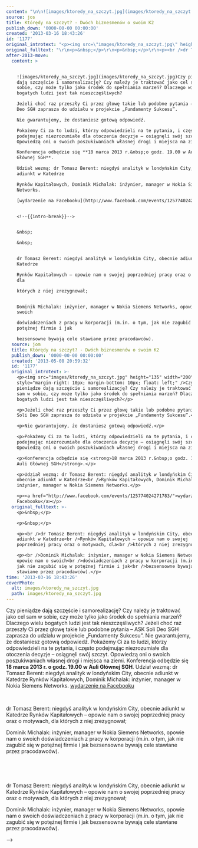 ```yaml
---
content: "\n\n![images/ktoredy_na_szczyt.jpg](images/ktoredy_na_szczyt.jpg)Czy pieniądze dają szczęście i samorealizację? Czy należy je traktować jako cel sam w sobie, czy może tylko jako środek do spełniania marzeń? Dlaczego wielu bogatych ludzi jest tak nieszczęśliwych?\nJeżeli choć raz przeszły Ci przez głowę takie lub podobne pytania – ASK Soli Deo SGH zaprasza do udziału w projekcie „Fundamenty Sukcesu”.\nNie gwarantujemy, że dostaniesz gotową odpowiedź.\nPokażemy Ci za to ludzi, którzy odpowiedzieli na te pytania, i często podejmując niezrozumiałe dla otoczenia decyzje – osiągnęli swój szczyt. Opowiedzą oni o swoich poszukiwaniach własnej drogi i miejsca na ziemi.\nKonferencja odbędzie się **18 marca 2013 r.&nbsp;o godz. 19.00 w Auli Głównej SGH**.\nUdział wezmą: dr Tomasz Berent: niegdyś analityk w londyńskim City, obecnie adiunkt w Katedrze\nRynków Kapitałowych, Dominik Michalak: inżynier, manager w Nokia Siemens Networks.\n[wydarzenie na Facebooku](http://www.facebook.com/events/125774024271783/)\n\n<!--{{intro-break}}-->\n\n&nbsp;\n&nbsp;\n\ndr Tomasz Berent: niegdyś analityk w londyńskim City, obecnie adiunkt w Katedrze\nRynków Kapitałowych – opowie nam o swojej poprzedniej pracy oraz o motywach, dla\nktórych z niej zrezygnował;\n\nDominik Michalak: inżynier, manager w Nokia Siemens Networks, opowie nam o swoich\ndoświadczeniach z pracy w korporacji (m.in. o tym, jak nie zagubić się w potężnej firmie i jak\nbezsensowne bywają cele stawiane przez pracodawców).\n\n\n<!--CONTENT FROM OLD SERVER (jos before 2013): \n\n![images/ktoredy_na_szczyt.jpg](images/ktoredy_na_szczyt.jpg)Czy pieniądze dają szczęście i samorealizację? Czy należy je traktować jako cel sam w sobie, czy może tylko jako środek do spełniania marzeń? Dlaczego wielu bogatych ludzi jest tak nieszczęśliwych?\n\r\n\nJeżeli choć raz przeszły Ci przez głowę takie lub podobne pytania – ASK Soli Deo SGH zaprasza do udziału w projekcie „Fundamenty Sukcesu”.\n\r\n\nNie gwarantujemy, że dostaniesz gotową odpowiedź.\n\r\n\nPokażemy Ci za to ludzi, którzy odpowiedzieli na te pytania, i często podejmując niezrozumiałe dla otoczenia decyzje – osiągnęli swój szczyt. Opowiedzą oni o swoich poszukiwaniach własnej drogi i miejsca na ziemi.\n\r\n\nKonferencja odbędzie się **18 marca 2013 r.&nbsp;o godz. 19.00 w Auli Głównej SGH**.\n\r\n\nUdział wezmą: dr Tomasz Berent: niegdyś analityk w londyńskim City, obecnie adiunkt w Katedrze\nRynków Kapitałowych, Dominik Michalak: inżynier, manager w Nokia Siemens Networks.\n\r\n\n[wydarzenie na Facebooku](http://www.facebook.com/events/125774024271783/)\n\r\n\n<!--{{intro-break}}-->\n\r\n\n&nbsp;\n\r\n\n&nbsp;\n\r\ndr Tomasz Berent: niegdyś analityk w londyńskim City, obecnie adiunkt w Katedrze\nRynków Kapitałowych – opowie nam o swojej poprzedniej pracy oraz o motywach, dla\nktórych z niej zrezygnował;\n\r\nDominik Michalak: inżynier, manager w Nokia Siemens Networks, opowie nam o swoich\ndoświadczeniach z pracy w korporacji (m.in. o tym, jak nie zagubić się w potężnej firmie i jak\nbezsensowne bywają cele stawiane przez pracodawców).\n\n-->"
source: jos
title: Którędy na szczyt? - Dwóch biznesmenów o swoim K2
publish_down: '0000-00-00 00:00:00'
created: '2013-03-16 18:43:26'
id: '1177'
original_introtext: "<p><img src=\"images/ktoredy_na_szczyt.jpg\" height=\"135\" width=\"200\" style=\"margin-right: 10px; margin-bottom: 10px; float: left;\" />Czy pieniądze dają szczęście i samorealizację? Czy należy je traktować jako cel sam w sobie, czy może tylko jako środek do spełniania marzeń? Dlaczego wielu bogatych ludzi jest tak nieszczęśliwych?</p>\r\n<p>Jeżeli choć raz przeszły Ci przez głowę takie lub podobne pytania – ASK Soli Deo SGH zaprasza do udziału w projekcie „Fundamenty Sukcesu”.</p>\r\n<p>Nie gwarantujemy, że dostaniesz gotową odpowiedź.</p>\r\n<p>Pokażemy Ci za to ludzi, którzy odpowiedzieli na te pytania, i często podejmując niezrozumiałe dla otoczenia decyzje – osiągnęli swój szczyt. Opowiedzą oni o swoich poszukiwaniach własnej drogi i miejsca na ziemi.</p>\r\n<p>Konferencja odbędzie się <strong>18 marca 2013 r.&nbsp;o godz. 19.00 w Auli Głównej SGH</strong>.</p>\r\n<p>Udział wezmą: dr Tomasz Berent: niegdyś analityk w londyńskim City, obecnie adiunkt w Katedrze<br />Rynków Kapitałowych, Dominik Michalak: inżynier, manager w Nokia Siemens Networks.</p>\r\n<p><a href=\"http://www.facebook.com/events/125774024271783/\">wydarzenie na Facebooku</a></p>\r\n"
original_fulltext: "\r\n<p>&nbsp;</p>\r\n<p>&nbsp;</p>\r\n<p><br />dr Tomasz Berent: niegdyś analityk w londyńskim City, obecnie adiunkt w Katedrze<br />Rynków Kapitałowych – opowie nam o swojej poprzedniej pracy oraz o motywach, dla<br />których z niej zrezygnował;</p>\r\n<p><br />Dominik Michalak: inżynier, manager w Nokia Siemens Networks, opowie nam o swoich<br />doświadczeniach z pracy w korporacji (m.in. o tym, jak nie zagubić się w potężnej firmie i jak<br />bezsensowne bywają cele stawiane przez pracodawców).</p>"
after-2013-move:
  content: >


    ![images/ktoredy_na_szczyt.jpg](images/ktoredy_na_szczyt.jpg)Czy pieniądze
    dają szczęście i samorealizację? Czy należy je traktować jako cel sam w
    sobie, czy może tylko jako środek do spełniania marzeń? Dlaczego wielu
    bogatych ludzi jest tak nieszczęśliwych?

    Jeżeli choć raz przeszły Ci przez głowę takie lub podobne pytania – ASK Soli
    Deo SGH zaprasza do udziału w projekcie „Fundamenty Sukcesu”.

    Nie gwarantujemy, że dostaniesz gotową odpowiedź.

    Pokażemy Ci za to ludzi, którzy odpowiedzieli na te pytania, i często
    podejmując niezrozumiałe dla otoczenia decyzje – osiągnęli swój szczyt.
    Opowiedzą oni o swoich poszukiwaniach własnej drogi i miejsca na ziemi.

    Konferencja odbędzie się **18 marca 2013 r.&nbsp;o godz. 19.00 w Auli
    Głównej SGH**.

    Udział wezmą: dr Tomasz Berent: niegdyś analityk w londyńskim City, obecnie
    adiunkt w Katedrze

    Rynków Kapitałowych, Dominik Michalak: inżynier, manager w Nokia Siemens
    Networks.

    [wydarzenie na Facebooku](http://www.facebook.com/events/125774024271783/)


    <!--{{intro-break}}-->


    &nbsp;

    &nbsp;


    dr Tomasz Berent: niegdyś analityk w londyńskim City, obecnie adiunkt w
    Katedrze

    Rynków Kapitałowych – opowie nam o swojej poprzedniej pracy oraz o motywach,
    dla

    których z niej zrezygnował;


    Dominik Michalak: inżynier, manager w Nokia Siemens Networks, opowie nam o
    swoich

    doświadczeniach z pracy w korporacji (m.in. o tym, jak nie zagubić się w
    potężnej firmie i jak

    bezsensowne bywają cele stawiane przez pracodawców).
  source: jom
  title: Którędy na szczyt? - Dwóch biznesmenów o swoim K2
  publish_down: '0000-00-00 00:00:00'
  created: '2013-05-08 20:59:32'
  id: '1177'
  original_introtext: >-
    <p><img src="images/ktoredy_na_szczyt.jpg" height="135" width="200"
    style="margin-right: 10px; margin-bottom: 10px; float: left;" />Czy
    pieniądze dają szczęście i samorealizację? Czy należy je traktować jako cel
    sam w sobie, czy może tylko jako środek do spełniania marzeń? Dlaczego wielu
    bogatych ludzi jest tak nieszczęśliwych?</p>

    <p>Jeżeli choć raz przeszły Ci przez głowę takie lub podobne pytania – ASK
    Soli Deo SGH zaprasza do udziału w projekcie „Fundamenty Sukcesu”.</p>

    <p>Nie gwarantujemy, że dostaniesz gotową odpowiedź.</p>

    <p>Pokażemy Ci za to ludzi, którzy odpowiedzieli na te pytania, i często
    podejmując niezrozumiałe dla otoczenia decyzje – osiągnęli swój szczyt.
    Opowiedzą oni o swoich poszukiwaniach własnej drogi i miejsca na ziemi.</p>

    <p>Konferencja odbędzie się <strong>18 marca 2013 r.&nbsp;o godz. 19.00 w
    Auli Głównej SGH</strong>.</p>

    <p>Udział wezmą: dr Tomasz Berent: niegdyś analityk w londyńskim City,
    obecnie adiunkt w Katedrze<br />Rynków Kapitałowych, Dominik Michalak:
    inżynier, manager w Nokia Siemens Networks.</p>

    <p><a href="http://www.facebook.com/events/125774024271783/">wydarzenie na
    Facebooku</a></p>
  original_fulltext: >-
    <p>&nbsp;</p>

    <p>&nbsp;</p>

    <p><br />dr Tomasz Berent: niegdyś analityk w londyńskim City, obecnie
    adiunkt w Katedrze<br />Rynków Kapitałowych – opowie nam o swojej
    poprzedniej pracy oraz o motywach, dla<br />których z niej zrezygnował;</p>

    <p><br />Dominik Michalak: inżynier, manager w Nokia Siemens Networks,
    opowie nam o swoich<br />doświadczeniach z pracy w korporacji (m.in. o tym,
    jak nie zagubić się w potężnej firmie i jak<br />bezsensowne bywają cele
    stawiane przez pracodawców).</p>
time: '2013-03-16 18:43:26'
coverPhoto:
  alt: images/ktoredy_na_szczyt.jpg
  path: images/ktoredy_na_szczyt.jpg
---
```

Czy pieniądze dają szczęście i samorealizację? Czy należy je traktować jako cel sam w sobie, czy może tylko jako środek do spełniania marzeń? Dlaczego wielu bogatych ludzi jest tak nieszczęśliwych?
Jeżeli choć raz przeszły Ci przez głowę takie lub podobne pytania – ASK Soli Deo SGH zaprasza do udziału w projekcie „Fundamenty Sukcesu”.
Nie gwarantujemy, że dostaniesz gotową odpowiedź.
Pokażemy Ci za to ludzi, którzy odpowiedzieli na te pytania, i często podejmując niezrozumiałe dla otoczenia decyzje – osiągnęli swój szczyt. Opowiedzą oni o swoich poszukiwaniach własnej drogi i miejsca na ziemi.
Konferencja odbędzie się **18 marca 2013 r.&nbsp;o godz. 19.00 w Auli Głównej SGH**.
Udział wezmą: dr Tomasz Berent: niegdyś analityk w londyńskim City, obecnie adiunkt w Katedrze
Rynków Kapitałowych, Dominik Michalak: inżynier, manager w Nokia Siemens Networks.
[wydarzenie na Facebooku](http://www.facebook.com/events/125774024271783/)

<!--{{intro-break}}-->

&nbsp;
&nbsp;

dr Tomasz Berent: niegdyś analityk w londyńskim City, obecnie adiunkt w Katedrze
Rynków Kapitałowych – opowie nam o swojej poprzedniej pracy oraz o motywach, dla
których z niej zrezygnował;

Dominik Michalak: inżynier, manager w Nokia Siemens Networks, opowie nam o swoich
doświadczeniach z pracy w korporacji (m.in. o tym, jak nie zagubić się w potężnej firmie i jak
bezsensowne bywają cele stawiane przez pracodawców).


<!--CONTENT FROM OLD SERVER (jos before 2013): 

Czy pieniądze dają szczęście i samorealizację? Czy należy je traktować jako cel sam w sobie, czy może tylko jako środek do spełniania marzeń? Dlaczego wielu bogatych ludzi jest tak nieszczęśliwych?


Jeżeli choć raz przeszły Ci przez głowę takie lub podobne pytania – ASK Soli Deo SGH zaprasza do udziału w projekcie „Fundamenty Sukcesu”.


Nie gwarantujemy, że dostaniesz gotową odpowiedź.


Pokażemy Ci za to ludzi, którzy odpowiedzieli na te pytania, i często podejmując niezrozumiałe dla otoczenia decyzje – osiągnęli swój szczyt. Opowiedzą oni o swoich poszukiwaniach własnej drogi i miejsca na ziemi.


Konferencja odbędzie się **18 marca 2013 r.&nbsp;o godz. 19.00 w Auli Głównej SGH**.


Udział wezmą: dr Tomasz Berent: niegdyś analityk w londyńskim City, obecnie adiunkt w Katedrze
Rynków Kapitałowych, Dominik Michalak: inżynier, manager w Nokia Siemens Networks.


[wydarzenie na Facebooku](http://www.facebook.com/events/125774024271783/)


<!--{{intro-break}}-->


&nbsp;


&nbsp;

dr Tomasz Berent: niegdyś analityk w londyńskim City, obecnie adiunkt w Katedrze
Rynków Kapitałowych – opowie nam o swojej poprzedniej pracy oraz o motywach, dla
których z niej zrezygnował;

Dominik Michalak: inżynier, manager w Nokia Siemens Networks, opowie nam o swoich
doświadczeniach z pracy w korporacji (m.in. o tym, jak nie zagubić się w potężnej firmie i jak
bezsensowne bywają cele stawiane przez pracodawców).

-->

<!--{{json:{"created_date":"2013-03-16 18:43:26","publish_down":"0000-00-00 00:00:00","id":"1177"}}}-->